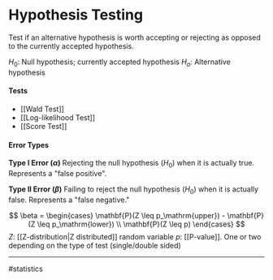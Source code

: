 # Hypothesis Testing
Test if an alternative hypothesis is worth accepting or rejecting as opposed to the currently accepted hypothesis.

$H_{0}$: Null hypothesis; currently accepted hypothesis
$H_{a}$: Alternative hypothesis

#### Tests
- [[Wald Test]]
- [[Log-likelihood Test]]
- [[Score Test]]

#### Error Types

**Type I Error ($\alpha$)**
Rejecting the null hypothesis ($H_0$) when it is actually true. Represents a "false positive".

**Type II Error ($\beta$)**
Failing to reject the null hypothesis ($H_0$) when it is actually false. Represents a "false negative."

$$
\beta =
\begin{cases}
\mathbf{P}(Z \leq p_\mathrm{upper}) - \mathbf{P}(Z \leq p_\mathrm{lower}) \\
\mathbf{P}(Z \leq p)
\end{cases}
$$
$Z$: [[Z-distribution|Z distributed]] random variable
$p$: [[P-value]]. One or two depending on the type of test (single/double sided)


---
#statistics